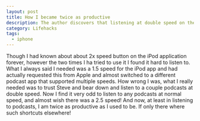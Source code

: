 ```yaml
---
layout: post
title: How I became twice as productive
description: The author discovers that listening at double speed on the iPod app increases productivity and credibility in using faster playback. They reflect on preferences and the value of higher playback speeds.
category: Lifehacks
tags:
  - iphone
---
```


Though I had known about about 2x speed button on the iPod application forever, however the two times I ha tried to use it I found it hard to listen to.
What I always said I needed was a 1.5 speed for the iPod app and had actually requested this from Apple and almost switched to a different
podcast app that supported multiple speeds. How wrong I was, what I really needed was to trust Steve and bear down and listen to a couple
podcasts at double speed. Now I find it very odd to listen to any podcasts at normal speed, and almost wish there was a 2.5 speed!
And now, at least in listening to podcasts, I am twice as productive as I used to be. If only there where such shortcuts elsewhere!
